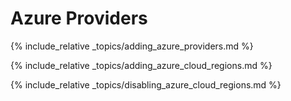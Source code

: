---
---

# Azure Providers

{% include_relative _topics/adding_azure_providers.md %}

{% include_relative _topics/adding_azure_cloud_regions.md %}

{% include_relative _topics/disabling_azure_cloud_regions.md %}
